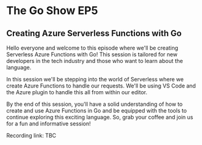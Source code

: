 # The Go Show EP5

## Creating Azure Serverless Functions with Go

Hello everyone and welcome to this episode where we'll be creating Serverless Azure Functions with Go! This session is tailored for new developers in the tech industry and those who want to learn about the language.

In this session we'll be stepping into the world of Serverless where we create Azure Functions to handle our requests. We'll be using VS Code and the Azure plugin to handle this all from within our editor. 

By the end of this session, you'll have a solid understanding of how to create and use Azure Functions in Go and be equipped with the tools to continue exploring this exciting language. So, grab your coffee and join us for a fun and informative session! 

Recording link: TBC